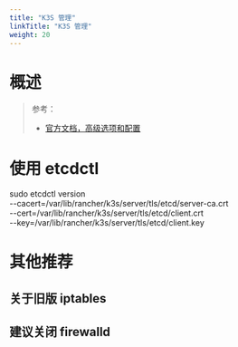 ```yaml
---
title: "K3S 管理"
linkTitle: "K3S 管理"
weight: 20
---
```


# 概述

> 参考：
> 
> - [官方文档，高级选项和配置](https://docs.k3s.io/zh/advanced)

# 使用 etcdctl


sudo etcdctl version \
  --cacert=/var/lib/rancher/k3s/server/tls/etcd/server-ca.crt \
  --cert=/var/lib/rancher/k3s/server/tls/etcd/client.crt \
  --key=/var/lib/rancher/k3s/server/tls/etcd/client.key

# 其他推荐

## 关于旧版 iptables

## 建议关闭 firewalld